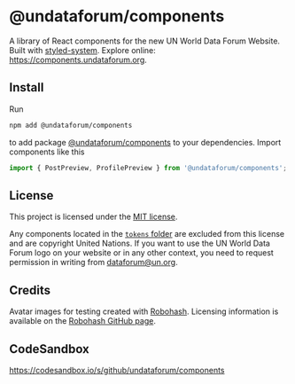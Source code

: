# @undataforum/components

A library of React components for the new UN World Data Forum Website. Built with [styled-system](https://github.com/jxnblk/styled-system). Explore online: https://components.undataforum.org.

## Install

Run

```bash
npm add @undataforum/components
```

to add package [@undataforum/components](https://github.com/UNDataForum/components) to your dependencies. Import components like this

```jsx
import { PostPreview, ProfilePreview } from '@undataforum/components';
```

## License

This project is licensed under the [MIT license](https://choosealicense.com/licenses/mit/).

Any components located in the [`tokens` folder](https://github.com/UNDataForum/components/tree/master/src/tokens) are excluded from this license and are copyright United Nations. If you want to use the UN World Data Forum logo on your website or in any other context, you need to request permission in writing from dataforum@un.org.

## Credits

Avatar images for testing created with [Robohash](https://robohash.org/). Licensing information is available on the [Robohash GitHub page](https://github.com/e1ven/Robohash).

## CodeSandbox

https://codesandbox.io/s/github/undataforum/components
